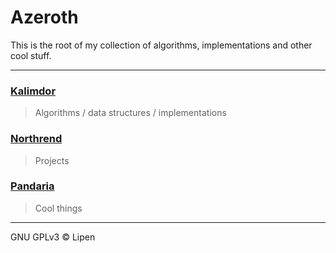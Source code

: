 # Azeroth

This is the root of my collection of algorithms, implementations and other cool stuff.

---

### [Kalimdor](Kalimdor)
> Algorithms / data structures / implementations

### [Northrend](Northrend)
> Projects

### [Pandaria](Pandaria)
> Cool things

---

GNU GPLv3 © Lipen
